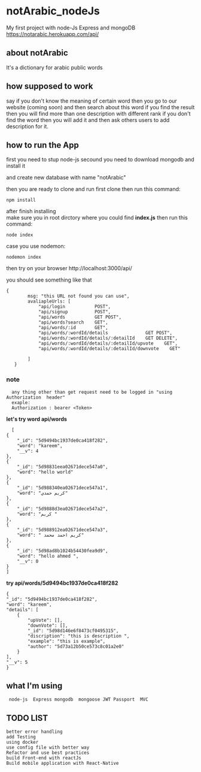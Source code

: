 # notArabic_nodeJs
My first project with node-Js Express and mongoDB
https://notarabic.herokuapp.com/api/

## about notArabic
  It's a dictionary for arabic public words 

## how supposed to work
   say if you don't know the meaning of certain word then you go to our website (coming soon) 
and then search about this word if you find the result then you will find more than 
one description with different rank 
if you don't find the word then you will add it and then ask others users to add description for it.
## how to run the App 
first you need to stup node-js 
secound you need to download mongodb and install it 

  and create new database with name "notArabic"
    
then you are ready to clone and run
first  clone  then run this command:

    npm install 
    
after finish installing   
make sure you in root dirctory where you could find  **index.js**  then run this command:

    node index 

case you use nodemon:

    nodemon index
then try on your browser 
http://localhost:3000/api/ 

you should see something like that 
    
    {
            msg: "this URL not found you can use",
            avaliapleUrls: [
                "api/login           POST",
                "api/signup          POST",
                "api/words           GET POST",
                "api/words?search    GET",
                "api/words/:id       GET",
                "api/words/:wordId/details              GET POST",
                "api/words/:wordId/details/:detailId    GET DELETE",
                "api/words/:wordId/details/:detailId/upvote    GET",
                "api/words/:wordId/details/:detailId/downvote    GET"
               
            ]
       }
 
 
 ### note 
      any thing other than get request need to be logged in "using Authorization  header"
      exaple: 
      Authorization : bearer <Token>
        
**let's try word api/words**
      
      [
    {
        "_id": "5d9494bc1937de0ca418f282",
        "word": "kareem",
        "__v": 4
    },
    {
        "_id": "5d98831eea02671dece547a0",
        "word": "hello world"
    },
    {
        "_id": "5d988340ea02671dece547a1",
        "word": "كريم حمدي"
    },
    {
        "_id": "5d9888d3ea02671dece547a2",
        "word": "كريم "
    },
    {
        "_id": "5d988912ea02671dece547a3",
        "word": " كريم احمد محمد"
    },
    {
        "_id": "5d98ad8b1024b54430fea9d9",
        "word": "hello ahmed ",
        "__v": 0
    }
    ]
    
 **try api/words/5d9494bc1937de0ca418f282**
    
    {
    "_id": "5d9494bc1937de0ca418f282",
    "word": "kareem",
    "details": [
        {
            "upVote": [],
            "downVote": [],
            "_id": "5d98d146e6f8473cf0495315",
            "discription": "this is description ",
            "example": "this is example",
            "author": "5d73a12b50ce573c8c01a2e0"
        }
    ],
    "__v": 5
    }
   
## what I'm using 
     node-js  Express mongodb  mongoose JWT Passport  MVC 
     
## TODO LIST
    better error handling
    add Testing 
    using docker
    use config file with better way
    Refactor and use best practices
    build Front-end with reactJs
    Build mobile application with React-Native
   
    
     
     
   
    
    
    
